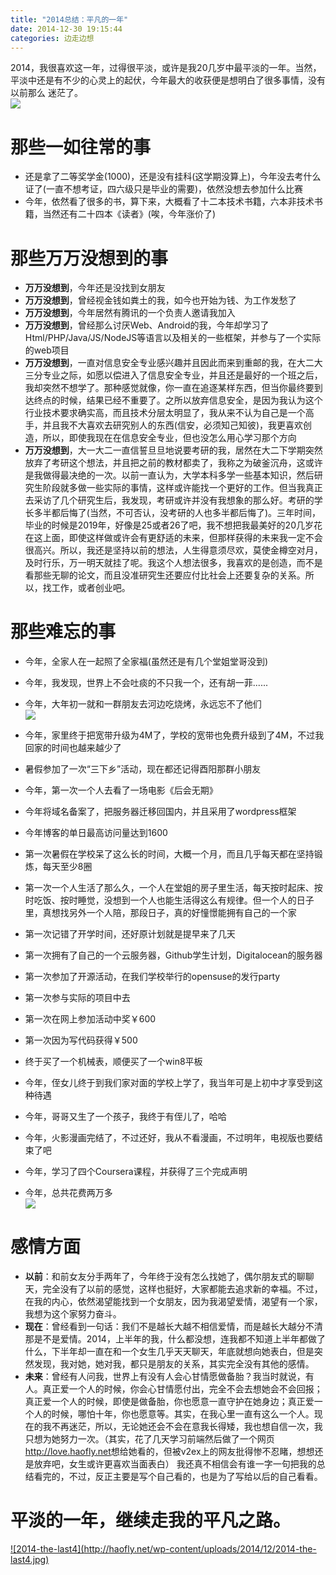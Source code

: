 ```yaml
---
title: "2014总结：平凡的一年"
date: 2014-12-30 19:15:44
categories: 边走边想
---
```

2014，我很喜欢这一年，过得很平淡，或许是我20几岁中最平淡的一年。当然，平淡中还是有不少的心灵上的起伏，今年最大的收获便是想明白了很多事情，没有以前那么
迷茫了。  
![](http://7xnc86.com1.z0.glb.clouddn.com/2014-the-last_0.jpg)  

# 那些一如往常的事

  * 还是拿了二等奖学金(1000)，还是没有挂科(这学期没算上)，今年没去考什么证了(一直不想考证，四六级只是毕业的需要)，依然没想去参加什么比赛
  * 今年，依然看了很多的书，算下来，大概看了十二本技术书籍，六本非技术书籍，当然还有二十四本《读者》(唉，今年涨价了)

# 那些万万没想到的事

  * **万万没想到**，今年还是没找到女朋友
  * **万万没想到**，曾经视金钱如粪土的我，如今也开始为钱、为工作发愁了
  * **万万没想到**，今年居然有腾讯的一个负责人邀请我加入
  * **万万没想到**，曾经那么讨厌Web、Android的我，今年却学习了Html/PHP/Java/JS/NodeJS等语言以及相关的一些框架，并参与了一个实际的web项目
  * **万万没想到**，一直对信息安全专业感兴趣并且因此而来到重邮的我，在大二大三分专业之际，如愿以偿进入了信息安全专业，并且还是最好的一个班之后，我却突然不想学了。那种感觉就像，你一直在追逐某样东西，但当你最终要到达终点的时候，结果已经不重要了。之所以放弃信息安全，是因为我认为这个行业技术要求确实高，而且技术分层太明显了，我从来不认为自己是一个高手，并且我不大喜欢去研究别人的东西(信安，必须知己知彼)，我更喜欢创造，所以，即使我现在在信息安全专业，但也没怎么用心学习那个方向
  * **万万没想到**，大一大二一直信誓旦旦地说要考研的我，居然在大二下学期突然放弃了考研这个想法，并且把之前的教材都卖了，我称之为破釜沉舟，这或许是我做得最决绝的一次。以前一直认为，大学本科多学一些基本知识，然后研究生阶段就多做一些实际的事情，这样或许能找一个更好的工作。但当我真正去采访了几个研究生后，我发现，考研或许并没有我想象的那么好。考研的学长多半都后悔了(当然，不可否认，没考研的人也多半都后悔了)。三年时间，毕业的时候是2019年，好像是25或者26了吧，我不想把我最美好的20几岁花在这上面，即使这样做或许会有更舒适的未来，但那样获得的未来我一定不会很高兴。所以，我还是坚持以前的想法，人生得意须尽欢，莫使金樽空对月，及时行乐，万一明天就挂了呢。我这个人想法很多，我喜欢的是创造，而不是看那些无聊的论文，而且没准研究生还要应付比社会上还要复杂的关系。所以，找工作，或者创业吧。

# 那些难忘的事

  * 今年，全家人在一起照了全家福(虽然还是有几个堂姐堂哥没到)
  * 今年，我发现，世界上不会吐痰的不只我一个，还有胡一菲......
  * 今年，大年初一就和一群朋友去河边吃烧烤，永远忘不了他们   
![](http://7xnc86.com1.z0.glb.clouddn.com/2014-the-last_1.jpg)  

  * 今年，家里终于把宽带升级为4M了，学校的宽带也免费升级到了4M，不过我回家的时间也越来越少了
  * 暑假参加了一次“三下乡”活动，现在都还记得酉阳那群小朋友
  * 今年，第一次一个人去看了一场电影《后会无期》
  * 今年将域名备案了，把服务器迁移回国内，并且采用了wordpress框架
  * 今年博客的单日最高访问量达到1600
  * 第一次暑假在学校呆了这么长的时间，大概一个月，而且几乎每天都在坚持锻炼，每天至少8圈
  * 第一次一个人生活了那么久，一个人在堂姐的房子里生活，每天按时起床、按时吃饭、按时睡觉，没想到一个人也能生活得这么有规律。但一个人的日子里，真想找另外一个人陪，那段日子，真的好憧憬能拥有自己的一个家
  * 第一次记错了开学时间，还好原计划就是提早来了几天
  * 第一次拥有了自己的一个云服务器，Github学生计划，Digitalocean的服务器
  * 第一次参加了开源活动，在我们学校举行的opensuse的发行party
  * 第一次参与实际的项目中去
  * 第一次在网上参加活动中奖￥600
  * 第一次因为写代码获得￥500
  * 终于买了一个机械表，顺便买了一个win8平板
  * 今年，侄女儿终于到我们家对面的学校上学了，我当年可是上初中才享受到这种待遇
  * 今年，哥哥又生了一个孩子，我终于有侄儿了，哈哈
  * 今年，火影漫画完结了，不过还好，我从不看漫画，不过明年，电视版也要结束了吧
  * 今年，学习了四个Coursera课程，并获得了三个完成声明
  * 今年，总共花费两万多   
![](http://7xnc86.com1.z0.glb.clouddn.com/2014-the-last_2.jpg)  

# 感情方面

  * **以前**：和前女友分手两年了，今年终于没有怎么找她了，偶尔朋友式的聊聊天，完全没有了以前的感觉，这样也挺好，大家都能去追求新的幸福。不过，在我的内心，依然渴望能找到一个女朋友，因为我渴望爱情，渴望有一个家，我想为这个家努力奋斗。
  * **现在**：曾经看到一句话：我们不是越长大越不相信爱情，而是越长大越分不清那是不是爱情。2014，上半年的我，什么都没想，连我都不知道上半年都做了什么，下半年却一直在和一个女生几乎天天聊天，年底就想向她表白，但是突然发现，我对她，她对我，都只是朋友的关系，其实完全没有其他的感情。
  * **未来**：曾经有人问我，世界上有没有人会心甘情愿做备胎？我当时就说，有人。真正爱一个人的时候，你会心甘情愿付出，完全不会去想她会不会回报；真正爱一个人的时候，即使是做备胎，你也愿意一直守护在她身边；真正爱一个人的时候，哪怕十年，你也愿意等。其实，在我心里一直有这么一个人。现在的我不再迷茫，所以，无论她还会不会在意我长得矮，我也想自信一次，我只想为她努力一次。（其实，花了几天学习前端然后做了一个网页<http://love.haofly.net>想给她看的，但被v2ex上的网友批得惨不忍睹，想想还是放弃吧，女生或许更喜欢当面表白）
我还真不相信会有谁一字一句把我的总结看完的，不过，反正主要是写个自己看的，也是为了写给以后的自己看看。

# 平淡的一年，继续走我的平凡之路。

[![2014-the-last4](http://haofly.net/wp-content/uploads/2014/12/2014-the-
last4.jpg)](http://haofly.net/wp-content/uploads/2014/12/2014-the-last4.jpg)

